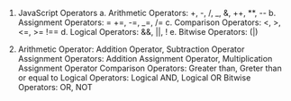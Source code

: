 1. JavaScript Operators
   a. Arithmetic Operators: +, -, /, _, &, ++, \*\*, --
   b. Assignment Operators: = +=, -=, _=, /=
   c. Comparison Operators: <, >, <=, >= !==
   d. Logical Operators: &&, ||, !
   e. Bitwise Operators: (|)

2) Arithmetic Operator: Addition Operator, Subtraction Operator
   Assignment Operators: Addition Assignment Operator, Multiplication Assignment Operator
   Comparison Operators: Greater than, Greter than or equal to
   Logical Operators: Logical AND, Logical OR
   Bitwise Operators: OR, NOT
